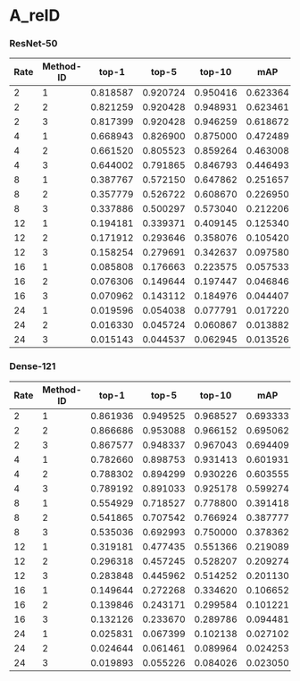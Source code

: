 # A_reID

### ResNet-50
|Rate  | Method-ID | top-1 | top-5 | top-10 | mAP|
| ---- | --------- | ----- | ----- | ------ | -- |
|2 | 1 | 0.818587 | 0.920724 | 0.950416 | 0.623364 |
|2 | 2 | 0.821259 | 0.920428 | 0.948931 | 0.623461 |
|2 | 3 | 0.817399 | 0.920428 | 0.946259 | 0.618672 |
|4 | 1 | 0.668943 | 0.826900 | 0.875000 | 0.472489 |
|4 | 2 | 0.661520 | 0.805523 | 0.859264 | 0.463008 |
|4 | 3 | 0.644002 | 0.791865 | 0.846793 | 0.446493 |
|8 | 1 | 0.387767 | 0.572150 | 0.647862 | 0.251657 |
|8 | 2 | 0.357779 | 0.526722 | 0.608670 | 0.226950 |
|8 | 3 | 0.337886 | 0.500297 | 0.573040 | 0.212206 |
|12 | 1 | 0.194181 | 0.339371 | 0.409145 | 0.125340 |
|12 | 2 | 0.171912 | 0.293646 | 0.358076 | 0.105420 |
|12 | 3 | 0.158254 | 0.279691 | 0.342637 | 0.097580 |
|16 | 1 | 0.085808 | 0.176663 | 0.223575 | 0.057533 |
|16 | 2 | 0.076306 | 0.149644 | 0.197447 | 0.046846 |
|16 | 3 | 0.070962 | 0.143112 | 0.184976 | 0.044407 |
|24 | 1 | 0.019596 | 0.054038 | 0.077791 | 0.017220 |
|24 | 2 | 0.016330 | 0.045724 | 0.060867 | 0.013882 |
|24 | 3 | 0.015143 | 0.044537 | 0.062945 | 0.013526 |

### Dense-121
|Rate  | Method-ID | top-1 | top-5 | top-10 | mAP|
| ---- | --------- | ----- | ----- | ------ | -- |
|2 | 1 | 0.861936 | 0.949525 | 0.968527 | 0.693333 |
|2 | 2 | 0.866686 | 0.953088 | 0.966152 | 0.695062 |
|2 | 3 | 0.867577 | 0.948337 | 0.967043 | 0.694409 |
|4 | 1 | 0.782660 | 0.898753 | 0.931413 | 0.601931 |
|4 | 2 | 0.788302 | 0.894299 | 0.930226 | 0.603555 |
|4 | 3 | 0.789192 | 0.891033 | 0.925178 | 0.599274 |
|8 | 1 | 0.554929 | 0.718527 | 0.778800 | 0.391418 |
|8 | 2 | 0.541865 | 0.707542 | 0.766924 | 0.387777 |
|8 | 3 | 0.535036 | 0.692993 | 0.750000 | 0.378362 |
|12 | 1 | 0.319181 | 0.477435 | 0.551366 | 0.219089 |
|12 | 2 | 0.296318 | 0.457245 | 0.528207 | 0.209274 |
|12 | 3 | 0.283848 | 0.445962 | 0.514252 | 0.201130 |
|16 | 1 | 0.149644 | 0.272268 | 0.334620 | 0.106652 |
|16 | 2 | 0.139846 | 0.243171 | 0.299584 | 0.101221 |
|16 | 3 | 0.132126 | 0.233670 | 0.289786 | 0.094481 |
|24 | 1 | 0.025831 | 0.067399 | 0.102138 | 0.027102 |
|24 | 2 | 0.024644 | 0.061461 | 0.089964 | 0.024253 |
|24 | 3 | 0.019893 | 0.055226 | 0.084026 | 0.023050 |
